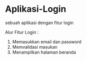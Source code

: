 # Aplikasi-Login
sebuah aplikasi dengan fitur login

Alur Fitur Login : 
1. Memasukkan email dan password
2. Memvalidasi masukan
3. Menampilkan halaman beranda
